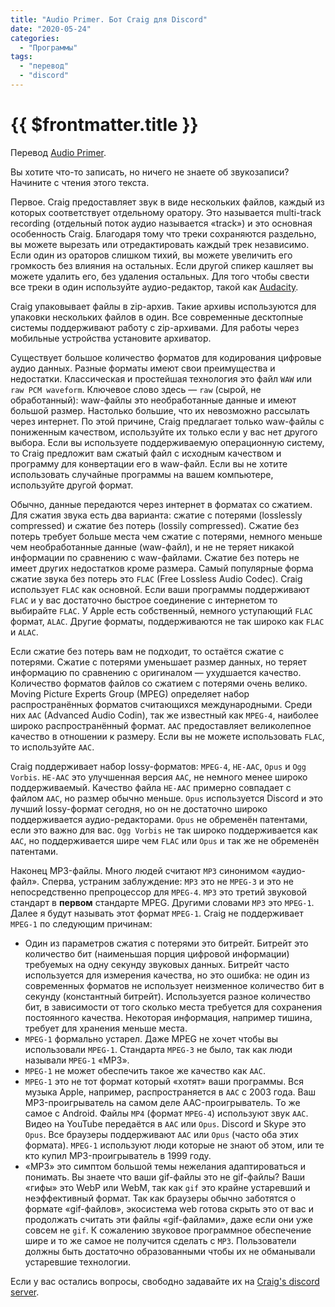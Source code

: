 ```yaml
---
title: "Audio Primer. Бот Craig для Discord"
date: "2020-05-24"
categories: 
  - "Программы"
tags: 
  - "перевод"
  - "discord"
---
```


# {{ $frontmatter.title }}

Перевод [Audio Primer](https://craig.chat/home/newbie.html).

Вы хотите что-то записать, но ничего не знаете об звукозаписи? Начините с чтения этого текста.

Первое. Craig предоставляет звук в виде нескольких файлов, каждый из которых соответствует отдельному оратору. Это называется multi-track recording (отдельный поток аудио называется «track») и это основная особенность Craig. Благодаря тому что треки сохраняются раздельно, вы можете вырезать или отредактировать каждый трек независимо. Если один из ораторов слишком тихий, вы можете увеличить его громкость без влияния на остальных. Если другой спикер кашляет вы можете удалить его, без удаления остальных. Для того чтобы свести все треки в один используйте аудио-редактор, такой как [Audacity](https://www.audacityteam.org/).

Craig упаковывает файлы в zip-архив. Такие архивы используются для упаковки нескольких файлов в один. Все современные десктопные системы поддерживают работу с zip-архивами. Для работы через мобильные устройства установите архиватор.

Существует большое количество форматов для кодирования цифровые аудио данных. Разные форматы имеют свои преимущества и недостатки. Классическая и простейшая технология это файл `WAW` или `raw PCM waveform`. Ключевое слово здесь — `raw` (сырой, не обработанный): waw-файлы это необработанные данные и имеют большой размер. Настолько большие, что их невозможно рассылать через интернет. По этой причине, Craig предлагает только waw-файлы с пониженным качеством, используйте их только если у вас нет другого выбора. Если вы используете поддерживаемую операционную систему, то Craig предложит вам сжатый файл с исходным качеством и программу для конвертации его в waw-файл. Если вы не хотите использовать случайные программы на вашем компьютере, используйте другой формат.

Обычно, данные передаются через интернет в форматах со сжатием. Для сжатия звука есть два варианта: сжатие с потерями (losslessly compressed) и сжатие без потерь (lossily compressed). Сжатие без потерь требует больше места чем сжатие с потерями, немного меньше чем необработанные данные (waw-файл), и не не теряет никакой информации по сравнению с waw-файлами. Сжатие без потерь не имеет других недостатков кроме размера. Самый популярные форма сжатие звука без потерь это `FLAC` (Free Lossless Audio Codec). Craig использует `FLAC` как основной. Если ваши программы поддерживают `FLAC` и у вас достаточно быстрое соединение с интернетом то выбирайте `FLAC`. У Apple есть собственный, немного уступающий `FLAC` формат, `ALAC`. Другие форматы, поддерживаются не так широко как `FLAC` и `ALAC`.

Если сжатие без потерь вам не подходит, то остаётся сжатие с потерями. Сжатие с потерями уменьшает размер данных, но теряет информацию по сравнению с оригиналом — ухудшается качество. Количество форматов файлов со сжатием с потерями очень велико. Moving Picture Experts Group (MPEG) определяет набор распространённых форматов считающихся международными. Среди них `AAC` (Advanced Audio Codin), так же известный как `MPEG-4`, наиболее широко распространённый формат. `AAC` предоставляет великолепное качество в отношении к размеру. Если вы не можете использовать `FLAC`, то используйте `AAC`.

Craig поддерживает набор lossy-форматов: `MPEG-4`, `HE-AAC`, `Opus` и `Ogg Vorbis`. `HE-AAC` это улучшенная версия `AAC`, не немного менее широко поддерживаемый. Качество файла `HE-AAC` примерно совпадает с файлом `AAC`, но размер обычно меньше. `Opus` используется Discord и это лучший lossy-формат сегодня, но он не достаточно широко поддерживается аудио-редакторами. `Opus` не обременён патентами, если это важно для вас. `Ogg Vorbis` не так широко поддерживается как `AAC`, но поддерживается шире чем `FLAC` или `Opus` и так же не обременён патентами.

Наконец MP3-файлы. Много людей считают `MP3` синонимом «аудио-файл». Сперва, устраним заблуждение: `MP3` это не `MPEG-3` и это не непосредственно препроцессор для `MPEG-4`. `MP3` это третий звуковой стандарт в **первом** стандарте MPEG. Другими словами `MP3` это `MPEG-1`. Далее я будут называть этот формат `MPEG-1`. Craig не поддерживает `MPEG-1` по следующим причинам:

- Один из параметров сжатия с потерями это битрейт. Битрейт это количество бит (наименьшая порция цифровой информации) требуемых на одну секунду звуковых данных. Битрейт часто используется для измерения качества, но это ошибка: не один из современных форматов не использует неизменное количество бит в секунду (константный битрейт). Используется разное количество бит, в зависимости от того сколько места требуется для сохранения постоянного качества. Некоторая информация, например тишина, требует для хранения меньше места.
- `MPEG-1` формально устарел. Даже MPEG не хочет чтобы вы использовали `MPEG-1`. Стандарта `MPEG-3` не было, так как люди называли `MPEG-1` «MP3».
- `MPEG-1` не может обеспечить такое же качество как `AAC`.
- `MPEG-1` это не тот формат который «хотят» ваши программы. Вся музыка Apple, например, распространяется в `AAC` с 2003 года. Ваш MP3-проигрыватель на самом деле AAC-проигрыватель. То же самое с Android. Файлы `MP4` (формат `MPEG-4`) используют звук `AAC`. Видео на YouTube передаётся в `AAC` или `Opus`. Discord и Skype это `Opus`. Все браузеры поддерживают `AAC` или `Opus` (часто оба этих формата). `MPEG-1` используют люди которые не знают об этом, или те кто купил MP3-проигрыватель в 1999 году.
- «MP3» это симптом большой темы нежелания адаптироваться и понимать. Вы знаете что ваши gif-файлы это не gif-файлы? Ваши «гифы» это WebP или WebM, так как `gif` это крайне устаревший и неэффективный формат. Так как браузеры обычно заботятся о формате «gif-файлов», экосистема web готова скрыть это от вас и продолжать считать эти файлы «gif-файлами», даже если они уже совсем не `gif`. К сожалению звуковое программное обеспечение шире и то же самое не получится сделать с `MP3`. Пользователи должны быть достаточно образованными чтобы их не обманывали устаревшие технологии.

Если у вас остались вопросы, свободно задавайте их на [Craig's discord server](https://discord.gg/ASdCXjM).
